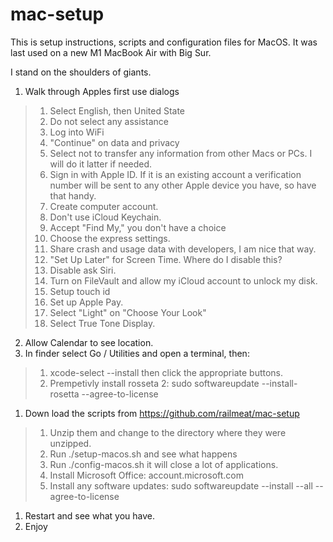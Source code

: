 # mac-setup

This is setup instructions, scripts and configuration files for MacOS. It was last used on a new M1 MacBook Air with Big Sur.

I stand on the shoulders of giants.

1. Walk through Apples first use dialogs
> 1. Select English, then United State
> 1. Do not select any assistance 
> 1. Log into WiFi
> 1. "Continue" on data and privacy
> 1. Select not to transfer any information from other Macs or PCs. I will do it latter if needed.
> 1. Sign in with Apple ID. If it is an existing account a verification number will be sent to any other Apple device you have, so have that handy.
> 1. Create computer account. 
> 1. Don't use iCloud Keychain.
> 1. Accept "Find My," you don't have a choice
> 1. Choose the express settings.
> 1. Share crash and usage data with developers, I am nice that way.
> 1. "Set Up Later" for Screen Time. Where do I disable this?
> 1. Disable ask Siri.
> 1. Turn on FileVault and allow my iCloud account to unlock my disk.
> 1. Setup touch id
> 1. Set up Apple Pay.
> 1. Select "Light" on "Choose Your Look"
> 1. Select True Tone Display.
2. Allow Calendar to see location.
1. In finder select Go / Utilities and open a terminal, then:
> 1. xcode-select --install then click the appropriate buttons.
> 1. Prempetivly install rosseta 2: sudo softwareupdate --install-rosetta --agree-to-license
1. Down load the scripts from <https://github.com/railmeat/mac-setup>
> 1. Unzip them and change to the directory where they were unzipped.
> 1. Run ./setup-macos.sh and see what happens
> 1. Run ./config-macos.sh it will close a lot of applications.
> 1. Install Microsoft Office: account.microsoft.com
> 1. Install any software updates: sudo softwareupdate --install --all --agree-to-license
1. Restart and see what you have.
1. Enjoy
